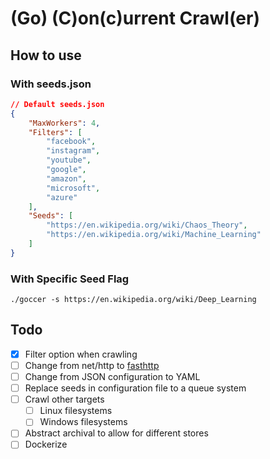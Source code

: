 # (Go) (C)on(c)urrent Crawl(er)

## How to use

### With seeds.json

```JSON
// Default seeds.json
{
	"MaxWorkers": 4,
	"Filters": [
		"facebook",
		"instagram",
		"youtube",
		"google",
		"amazon",
		"microsoft",
		"azure"
	],
	"Seeds": [
		"https://en.wikipedia.org/wiki/Chaos_Theory",
		"https://en.wikipedia.org/wiki/Machine_Learning"
	]
}
```

### With Specific Seed Flag

```./goccer -s https://en.wikipedia.org/wiki/Deep_Learning```

## Todo
* [X] Filter option when crawling
* [ ] Change from net/http to [fasthttp](https://github.com/valyala/fasthttp)
* [ ] Change from JSON configuration to YAML
* [ ] Replace seeds in configuration file to a queue system
* [ ] Crawl other targets
	* [ ] Linux filesystems
	* [ ] Windows filesystems
* [ ] Abstract archival to allow for different stores
* [ ] Dockerize

